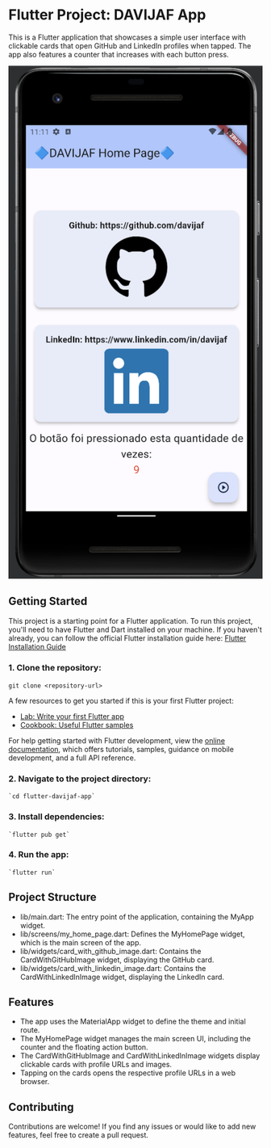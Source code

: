 # Flutter Project: DAVIJAF App

This is a Flutter application that showcases a simple user interface with clickable cards that open GitHub and LinkedIn profiles when tapped. The app also features a counter that increases with each button press.

![Print de Tela](Screenshot.png)


## Getting Started
This project is a starting point for a Flutter application.
To run this project, you'll need to have Flutter and Dart installed on your machine. If you haven't already, you can follow the official Flutter installation guide here: [Flutter Installation Guide](https://flutter.dev/docs/get-started/install)

### 1. Clone the repository:

   `git clone <repository-url>`

   

A few resources to get you started if this is your first Flutter project:

* [Lab: Write your first Flutter app](https://docs.flutter.dev/get-started/codelab)
* [Cookbook: Useful Flutter samples](https://docs.flutter.dev/cookbook)

For help getting started with Flutter development, view the
[online documentation](https://docs.flutter.dev/), which offers tutorials,
samples, guidance on mobile development, and a full API reference.

### 2. Navigate to the project directory:

    `cd flutter-davijaf-app`
    
### 3. Install dependencies:
    
    `flutter pub get`
    
### 4. Run the app:
    `flutter run`

## Project Structure
* lib/main.dart: The entry point of the application, containing the MyApp widget.
* lib/screens/my_home_page.dart: Defines the MyHomePage widget, which is the main screen of the app.
* lib/widgets/card_with_github_image.dart: Contains the CardWithGitHubImage widget, displaying the GitHub card.
* lib/widgets/card_with_linkedin_image.dart: Contains the CardWithLinkedInImage widget, displaying the LinkedIn card.

## Features

* The app uses the MaterialApp widget to define the theme and initial route.
* The MyHomePage widget manages the main screen UI, including the counter and the floating action button.
* The CardWithGitHubImage and CardWithLinkedInImage widgets display clickable cards with profile URLs and images.
* Tapping on the cards opens the respective profile URLs in a web browser.

## Contributing

Contributions are welcome! If you find any issues or would like to add new features, feel free to create a pull request.






